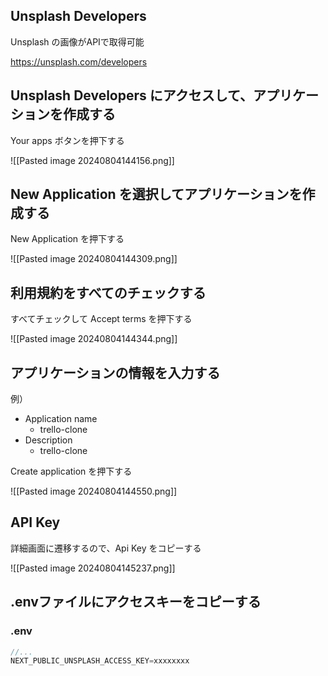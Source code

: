 ## Unsplash Developers 

Unsplash の画像がAPIで取得可能

https://unsplash.com/developers

## Unsplash Developers にアクセスして、アプリケーションを作成する

Your apps ボタンを押下する

![[Pasted image 20240804144156.png]]

## New Application を選択してアプリケーションを作成する

New Application を押下する

![[Pasted image 20240804144309.png]]

## 利用規約をすべてのチェックする

すべてチェックして Accept terms を押下する

![[Pasted image 20240804144344.png]]

## アプリケーションの情報を入力する

例）
- Application name
	- trello-clone
- Description
	- trello-clone

Create application を押下する

![[Pasted image 20240804144550.png]]

## API Key

詳細画面に遷移するので、Api Key をコピーする

![[Pasted image 20240804145237.png]]

## .envファイルにアクセスキーをコピーする

### .env

```ts
//...
NEXT_PUBLIC_UNSPLASH_ACCESS_KEY=xxxxxxxx
```